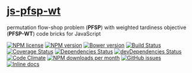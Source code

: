 [js-pfsp-wt](http://aureooms.github.io/js-pfsp-wt)
==

permutation flow-shop problem (**PFSP**) with weighted tardiness objective (**PFSP-WT**) code bricks for JavaScript

[![NPM license](https://img.shields.io/npm/l/@aureooms/js-pfsp-wt.svg?style=flat)](https://raw.githubusercontent.com/aureooms/js-pfsp-wt/master/LICENSE)
[![NPM version](https://img.shields.io/npm/v/@aureooms/js-pfsp-wt.svg?style=flat)](https://www.npmjs.org/package/@aureooms/js-pfsp-wt)
[![Bower version](https://img.shields.io/bower/v/@aureooms/js-pfsp-wt.svg?style=flat)](http://bower.io/search/?q=@aureooms/js-pfsp-wt)
[![Build Status](https://img.shields.io/travis/aureooms/js-pfsp-wt.svg?style=flat)](https://travis-ci.org/aureooms/js-pfsp-wt)
[![Coverage Status](https://img.shields.io/coveralls/aureooms/js-pfsp-wt.svg?style=flat)](https://coveralls.io/r/aureooms/js-pfsp-wt)
[![Dependencies Status](https://img.shields.io/david/aureooms/js-pfsp-wt.svg?style=flat)](https://david-dm.org/aureooms/js-pfsp-wt#info=dependencies)
[![devDependencies Status](https://img.shields.io/david/dev/aureooms/js-pfsp-wt.svg?style=flat)](https://david-dm.org/aureooms/js-pfsp-wt#info=devDependencies)
[![Code Climate](https://img.shields.io/codeclimate/github/aureooms/js-pfsp-wt.svg?style=flat)](https://codeclimate.com/github/aureooms/js-pfsp-wt)
[![NPM downloads per month](https://img.shields.io/npm/dm/@aureooms/js-pfsp-wt.svg?style=flat)](https://www.npmjs.org/package/@aureooms/js-pfsp-wt)
[![GitHub issues](https://img.shields.io/github/issues/aureooms/js-pfsp-wt.svg?style=flat)](https://github.com/aureooms/js-pfsp-wt/issues)
[![Inline docs](http://inch-ci.org/github/aureooms/js-pfsp-wt.svg?branch=master&style=shields)](http://inch-ci.org/github/aureooms/js-pfsp-wt)
